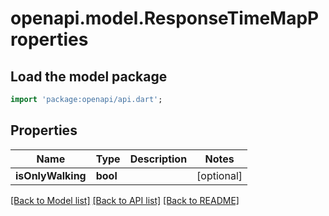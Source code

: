 # openapi.model.ResponseTimeMapProperties

## Load the model package
```dart
import 'package:openapi/api.dart';
```

## Properties
Name | Type | Description | Notes
------------ | ------------- | ------------- | -------------
**isOnlyWalking** | **bool** |  | [optional] 

[[Back to Model list]](../README.md#documentation-for-models) [[Back to API list]](../README.md#documentation-for-api-endpoints) [[Back to README]](../README.md)


